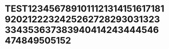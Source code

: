 # TEST12345678910111213141516171819202122232425262728293031323334353637383940414243444546474849505152